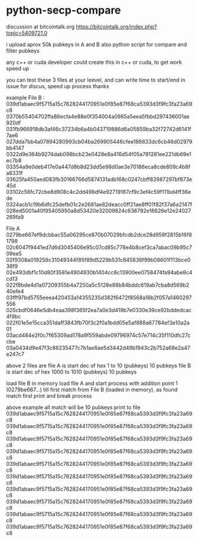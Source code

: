 # python-secp-compare
discussion at bitcointalk.org
https://bitcointalk.org/index.php?topic=5409721.0

i upload aprox 50k pubkeys in A and B
also python script for compare and filter pubkeys

any c++ or cuda developer could create this in c++ or cuda, to get work speed up

you can test these 3 files at your leevel, and can write time to start/end in issue 
for discus, speed up process
thankx





example
File B :
039d1abaec9f5715a15c7628244170951e0f85e87f68ca5393d3f9fc3fa23a69c8
0370b55404702ffa86ecfa4e88e0f354004a0965a5eea5fbbd297436001ae920df
031fb966918db3af46c37234b6a4b043719886d6a05859ba32f72742d6141f7ae6
027dda7bb4a07894280993cb04ba269905446cfee186833dc6cb46d02979bb4147
0322d9e364b9274dab098bcb23e0428e8a416d54f05a781281ee221db69e1ec7b8
03354a9e0deb417e0a447d8b8d23dd5e98d0ae3e70186eca8cde809c4b8fa8331f
03625fa450aed083fb30166766d5874131adb168c0247cbff83987297bf873e45d
03102c56fc72cbe8d908c4c2dd498df4e92719187cf9c3ef4c59f111bd4ff36ede
0324acb1c19b6dfc25defb01c2e2681ae82deacc0ff21ae8ff01f82f37a6a2147f
028ed5001a40f95405950a8d53420e32009824c636792e16626e12e24027269fa9

File A
0279be667ef9dcbbac55a06295ce870b07029bfcdb2dce28d959f2815b16f81798
02c6047f9441ed7d6d3045406e95c07cd85c778e4b8cef3ca7abac09b95c709ee5
02f9308a019258c31049344f85f89d5229b531c845836f99b08601f113bce036f9
02e493dbf1c10d80f3581e4904930b1404cc6c13900ee0758474fa94abe8c4cd13
022f8bde4d1a07209355b4a7250a5c5128e88b84bddc619ab7cba8d569b240efe4
03fff97bd5755eeea420453a14355235d382f6472f8568a18b2f057a1460297556
025cbdf0646e5db4eaa398f365f2ea7a0e3d419b7e0330e39ce92bddedcac4f9bc
022f01e5e15cca351daff3843fb70f3c2f0a1bdd05e5af888a67784ef3e10a2a01
03acd484e2f0c7f65309ad178a9f559abde09796974c57e714c35f110dfc27ccbe
03a0434d9e47f3c86235477c7b1ae6ae5d3442d49b1943c2b752a68e2a47e247c7

above 2 files are
file A is start dec of hex 1 to 10 (pubkeys) 10 pubkeys
file B is start dec of hex 1000 to 1010 (pubkeys) 10 pubkeys

load file B in memory
load file A and start process with addition point 1 (0279be667...) till first match from File B (loaded in memory), as found match first print and break process

above example all match will be 10 pubkeys print to file
039d1abaec9f5715a15c7628244170951e0f85e87f68ca5393d3f9fc3fa23a69c8
039d1abaec9f5715a15c7628244170951e0f85e87f68ca5393d3f9fc3fa23a69c8
039d1abaec9f5715a15c7628244170951e0f85e87f68ca5393d3f9fc3fa23a69c8
039d1abaec9f5715a15c7628244170951e0f85e87f68ca5393d3f9fc3fa23a69c8
039d1abaec9f5715a15c7628244170951e0f85e87f68ca5393d3f9fc3fa23a69c8
039d1abaec9f5715a15c7628244170951e0f85e87f68ca5393d3f9fc3fa23a69c8
039d1abaec9f5715a15c7628244170951e0f85e87f68ca5393d3f9fc3fa23a69c8
039d1abaec9f5715a15c7628244170951e0f85e87f68ca5393d3f9fc3fa23a69c8
039d1abaec9f5715a15c7628244170951e0f85e87f68ca5393d3f9fc3fa23a69c8
039d1abaec9f5715a15c7628244170951e0f85e87f68ca5393d3f9fc3fa23a69c8
